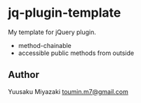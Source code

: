 # jq-plugin-template

My template for jQuery plugin.

- method-chainable
- accessible public methods from outside

## Author
Yuusaku Miyazaki <toumin.m7@gmail.com>
